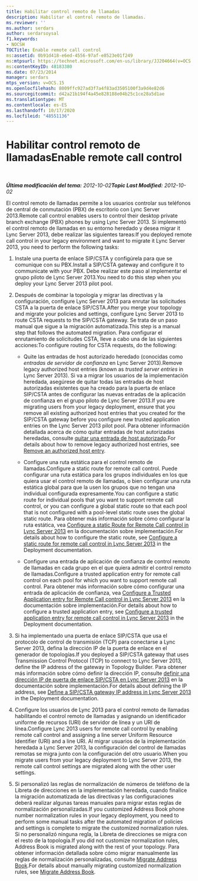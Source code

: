 ```yaml
---
title: Habilitar control remoto de llamadas
description: Habilitar el control remoto de llamadas.
ms.reviewer: ''
ms.author: serdars
author: serdarsoysal
f1.keywords:
- NOCSH
TOCTitle: Enable remote call control
ms:assetid: 0b91d418-e6ed-4556-97af-e8523e01f249
ms:mtpsurl: https://technet.microsoft.com/en-us/library/JJ204664(v=OCS.15)
ms:contentKeyID: 48183380
ms.date: 07/23/2014
manager: serdars
mtps_version: v=OCS.15
ms.openlocfilehash: 8009ffc927ad3f7a4f83ad3505100f3a9d4e82d6
ms.sourcegitcommit: d42a21b194f4a45e828188e04b25c1ce28a5d1ae
ms.translationtype: MT
ms.contentlocale: es-ES
ms.lasthandoff: 10/17/2020
ms.locfileid: "48551136"
---
```

# <a name="enable-remote-call-control"></a><span data-ttu-id="3f6e1-103">Habilitar control remoto de llamadas</span><span class="sxs-lookup"><span data-stu-id="3f6e1-103">Enable remote call control</span></span>

<div data-xmlns="http://www.w3.org/1999/xhtml">

<div class="topic" data-xmlns="http://www.w3.org/1999/xhtml" data-msxsl="urn:schemas-microsoft-com:xslt" data-cs="https://msdn.microsoft.com/">

<div data-asp="https://msdn2.microsoft.com/asp">



</div>

<div id="mainSection">

<div id="mainBody">

<span> </span>

<span data-ttu-id="3f6e1-104">_**Última modificación del tema:** 2012-10-02_</span><span class="sxs-lookup"><span data-stu-id="3f6e1-104">_**Topic Last Modified:** 2012-10-02_</span></span>

<span data-ttu-id="3f6e1-105">El control remoto de llamadas permite a los usuarios controlar sus teléfonos de central de conmutación (PBX) de escritorio con Lync Server 2013.</span><span class="sxs-lookup"><span data-stu-id="3f6e1-105">Remote call control enables users to control their desktop private branch exchange (PBX) phones by using Lync Server 2013.</span></span> <span data-ttu-id="3f6e1-106">Si implementó el control remoto de llamadas en su entorno heredado y desea migrar it Lync Server 2013, debe realizar las siguientes tareas:</span><span class="sxs-lookup"><span data-stu-id="3f6e1-106">If you deployed remote call control in your legacy environment and want to migrate it Lync Server 2013, you need to perform the following tasks:</span></span>

1.  <span data-ttu-id="3f6e1-107">Instale una puerta de enlace SIP/CSTA y configúrela para que se comunique con su PBX.</span><span class="sxs-lookup"><span data-stu-id="3f6e1-107">Install a SIP/CSTA gateway and configure it to communicate with your PBX.</span></span> <span data-ttu-id="3f6e1-108">Debe realizar este paso al implementar el grupo piloto de Lync Server 2013.</span><span class="sxs-lookup"><span data-stu-id="3f6e1-108">You need to do this step when you deploy your Lync Server 2013 pilot pool.</span></span>

2.  <span data-ttu-id="3f6e1-109">Después de combinar la topología y migrar las directivas y la configuración, configure Lync Server 2013 para enrutar las solicitudes CSTA a la puerta de enlace SIP/CSTA.</span><span class="sxs-lookup"><span data-stu-id="3f6e1-109">After you merge your topology and migrate your policies and settings, configure Lync Server 2013 to route CSTA requests to the SIP/CSTA gateway.</span></span> <span data-ttu-id="3f6e1-110">Se trata de un paso manual que sigue a la migración automatizada.</span><span class="sxs-lookup"><span data-stu-id="3f6e1-110">This step is a manual step that follows the automated migration.</span></span> <span data-ttu-id="3f6e1-111">Para configurar el enrutamiento de solicitudes CSTA, lleve a cabo una de las siguientes acciones:</span><span class="sxs-lookup"><span data-stu-id="3f6e1-111">To configure routing for CSTA requests, do the following:</span></span>
    
      - <span data-ttu-id="3f6e1-112">Quite las entradas de host autorizado heredado (conocidas como *entradas de servidor de confianza* en Lync Server 2013).</span><span class="sxs-lookup"><span data-stu-id="3f6e1-112">Remove legacy authorized host entries (known as *trusted server entries* in Lync Server 2013).</span></span> <span data-ttu-id="3f6e1-113">Si va a migrar los usuarios de la implementación heredada, asegúrese de quitar todas las entradas de host autorizadas existentes que ha creado para la puerta de enlace SIP/CSTA antes de configurar las nuevas entradas de la aplicación de confianza en el grupo piloto de Lync Server 2013.</span><span class="sxs-lookup"><span data-stu-id="3f6e1-113">If you are migrating users from your legacy deployment, ensure that you remove all existing authorized host entries that you created for the SIP/CSTA gateway before you configure new trusted application entries on the Lync Server 2013 pilot pool.</span></span> <span data-ttu-id="3f6e1-114">Para obtener información detallada acerca de cómo quitar entradas de host autorizadas heredadas, consulte [quitar una entrada de host autorizado](remove-an-authorized-host-entry.md).</span><span class="sxs-lookup"><span data-stu-id="3f6e1-114">For details about how to remove legacy authorized host entries, see [Remove an authorized host entry](remove-an-authorized-host-entry.md).</span></span>
    
      - <span data-ttu-id="3f6e1-115">Configure una ruta estática para el control remoto de llamadas.</span><span class="sxs-lookup"><span data-stu-id="3f6e1-115">Configure a static route for remote call control.</span></span> <span data-ttu-id="3f6e1-116">Puede configurar una ruta estática para los grupos individuales en los que quiera usar el control remoto de llamadas, o bien configurar una ruta estática global para que la usen los grupos que no tengan una individual configurada expresamente.</span><span class="sxs-lookup"><span data-stu-id="3f6e1-116">You can configure a static route for individual pools that you want to support remote call control, or you can configure a global static route so that each pool that is not configured with a pool-level static route uses the global static route.</span></span> <span data-ttu-id="3f6e1-117">Para obtener más información sobre cómo configurar la ruta estática, vea [Configure a static Route for Remote Call control in Lync Server 2013](lync-server-2013-configure-a-static-route-for-remote-call-control.md) en la documentación sobre implementación.</span><span class="sxs-lookup"><span data-stu-id="3f6e1-117">For details about how to configure the static route, see [Configure a static route for remote call control in Lync Server 2013](lync-server-2013-configure-a-static-route-for-remote-call-control.md) in the Deployment documentation.</span></span>
    
      - <span data-ttu-id="3f6e1-118">Configure una entrada de aplicación de confianza de control remoto de llamadas en cada grupo en el que quiera admitir el control remoto de llamadas.</span><span class="sxs-lookup"><span data-stu-id="3f6e1-118">Configure a trusted application entry for remote call control on each pool for which you want to support remote call control.</span></span> <span data-ttu-id="3f6e1-119">Para obtener más información sobre cómo configurar una entrada de aplicación de confianza, vea [Configure a Trusted Application entry for Remote Call control in Lync Server 2013](lync-server-2013-configure-a-trusted-application-entry-for-remote-call-control.md) en la documentación sobre implementación.</span><span class="sxs-lookup"><span data-stu-id="3f6e1-119">For details about how to configure a trusted application entry, see [Configure a trusted application entry for remote call control in Lync Server 2013](lync-server-2013-configure-a-trusted-application-entry-for-remote-call-control.md) in the Deployment documentation.</span></span>

3.  <span data-ttu-id="3f6e1-120">Si ha implementado una puerta de enlace SIP/CSTA que usa el protocolo de control de transmisión (TCP) para conectarse a Lync Server 2013, defina la dirección IP de la puerta de enlace en el generador de topologías.</span><span class="sxs-lookup"><span data-stu-id="3f6e1-120">If you deployed a SIP/CSTA gateway that uses Transmission Control Protocol (TCP) to connect to Lync Server 2013, define the IP address of the gateway in Topology Builder.</span></span> <span data-ttu-id="3f6e1-121">Para obtener más información sobre cómo definir la dirección IP, consulte [definir una dirección IP de puerta de enlace SIP/CSTA en Lync Server 2013](lync-server-2013-define-a-sip-csta-gateway-ip-address.md) en la documentación sobre implementación.</span><span class="sxs-lookup"><span data-stu-id="3f6e1-121">For details about defining the IP address, see [Define a SIP/CSTA gateway IP address in Lync Server 2013](lync-server-2013-define-a-sip-csta-gateway-ip-address.md) in the Deployment documentation.</span></span>

4.  <span data-ttu-id="3f6e1-122">Configure los usuarios de Lync 2013 para el control remoto de llamadas habilitando el control remoto de llamadas y asignando un identificador uniforme de recursos (URI) de servidor de línea y un URI de línea.</span><span class="sxs-lookup"><span data-stu-id="3f6e1-122">Configure Lync 2013 users for remote call control by enabling remote call control and assigning a line server Uniform Resource Identifier (URI) and a line URI.</span></span> <span data-ttu-id="3f6e1-123">Al migrar usuarios de la implementación heredada a Lync Server 2013, la configuración del control de llamadas remotas se migra junto con la configuración del otro usuario.</span><span class="sxs-lookup"><span data-stu-id="3f6e1-123">When you migrate users from your legacy deployment to Lync Server 2013, the remote call control settings are migrated along with the other user settings.</span></span>

5.  <span data-ttu-id="3f6e1-124">Si personalizó las reglas de normalización de números de teléfono de la Libreta de direcciones en la implementación heredada, cuando finalice la migración automatizada de las directivas y las configuraciones deberá realizar algunas tareas manuales para migrar estas reglas de normalización personalizadas.</span><span class="sxs-lookup"><span data-stu-id="3f6e1-124">If you customized Address Book phone number normalization rules in your legacy deployment, you need to perform some manual tasks after the automated migration of policies and settings is complete to migrate the customized normalization rules.</span></span> <span data-ttu-id="3f6e1-125">Si no personalizó ninguna regla, la Libreta de direcciones se migra con el resto de la topología.</span><span class="sxs-lookup"><span data-stu-id="3f6e1-125">If you did not customize normalization rules, Address Book is migrated along with the rest of your topology.</span></span> <span data-ttu-id="3f6e1-126">Para obtener información detallada sobre cómo migrar manualmente las reglas de normalización personalizadas, consulte [Migrate Address Book](migrate-address-book.md).</span><span class="sxs-lookup"><span data-stu-id="3f6e1-126">For details about manually migrating customized normalization rules, see [Migrate Address Book](migrate-address-book.md).</span></span>

</div>

<span> </span>

</div>

</div>

</div>

